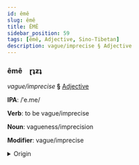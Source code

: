```yaml
---
id: êmê
slug: êmê
title: ÊMÊ
sidebar_position: 59
tags: [êmê, Adjective, Sino-Tibetan]
description: vague/imprecise § Adjective
---
```


### êmê&emsp;<span kind="abugida">ɽʇƶʇ</span>

*vague/imprecise* **§** [Adjective](../../tags/Adjective)

**IPA**: /ˈe.me/

**Verb**: to be vague/imprecise

**Noun**: vagueness/imprecision

**Modifier**: vague/imprecise

<details>
    <summary>Origin</summary>
    Wu 曖昧 e-me /e̞³³ me̞⁴⁴/<br/>
    <em>Sino-Tibetan Language Family</em>
</details>